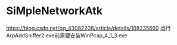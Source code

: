 # SiMpleNetworkAtk
https://blog.csdn.net/qq_43082206/article/details/108235660
运行ArpAddSniffer2.exe前需要安装WinPcap_4_1_3.exe
